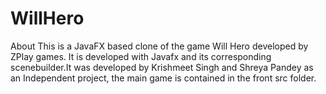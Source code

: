 # WillHero
About
This is a JavaFX based clone of the game Will Hero developed by ZPlay games. It is developed with Javafx and its corresponding scenebuilder.It was developed by Krishmeet Singh and Shreya Pandey as an Independent project, the main game is contained in the front src folder.
